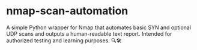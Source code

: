# nmap-scan-automation
A simple Python wrapper for Nmap that automates basic SYN and optional UDP scans and outputs a human-readable text report. Intended for authorized testing and learning purposes. 🔍🛠️
